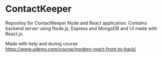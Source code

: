 # ContactKeeper

Repositoy for ContactKeeper Node and React application. Contains backend server using Node.js, Express and MongoDB and UI made with React.js.

Made with help and during course https://www.udemy.com/course/modern-react-front-to-back/
